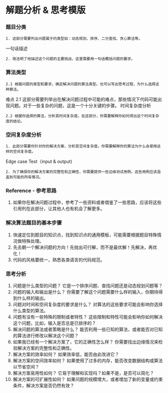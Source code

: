 # 解题分析 & 思考模版 


### 题目分类
    1. 这部分需要列出问题属于的类型如：动态规划、排序、二分查找、贪心算法等。
一句话描述

    2. 简洁明了地描述这个问题的主要挑战，这里需要用一句话概括问题的要求。

### 算法类型
    2.1 根据问题的类型和要求，确定解决问题的算法类型。也可以写出思考过程，为什么选择这种算法。
难点
    2.1 这部分需要列举出在解决问题过程中可能的难点，那些情况下代码可能出现问题。对于一些复杂的问题，这是一个十分关键的步骤。
时间复杂度分析

    2.2 根据你选择的算法，分析其时间复杂度。在这部分，你需要解释你如何得出这个时间复杂度的结论。
    
### 空间复杂度分析

    1. 此部分需要你针对你的解决方案，分析其空间复杂度。你需要解释你的算法为什么会使用这样的空间复杂度。
Edge case Test（input & output)

    2. 为了确保你的解决方案的完整性和正确性，你需要提供一些边缘测试用例。这些用例应该涵盖到可能的所有情况。

### Reference - 参考思路
1. 如果你在解决问题过程中，参考了一些资料或者借鉴了一些思路，应该将这些引用列在此部分，让其他人也有机会了解更多。



### 解决算法题目的基本步骤

1. 快速定位到题目的知识点，找到知识点的通用模板，可能需要根据题目特殊情况做特殊处理。
2. 先去朝一个解决问题的方向！先抛出可行解，而不是最优解！先解决，再优化！
3. 代码的风格要统一，熟悉各类语言的代码规范。


### 思考分析

1. 问题是什么类型的问题？ 它是一个排序问题、查找问题还是动态规划问题等？
2. 问题的输入和输出是什么？ 你需要了解这个问题需要什么样的输入，你期待得到什么样的输出。
3. 问题对时间和空间复杂度的要求是什么？ 对算法的这些要求可能会影响你选择什么类型的算法。
4. 问题有没有一些特殊的限制或者特性？ 这些限制和特性可能会影响你如何解决这个问题，比如，输入是否总是已排序的？
5. 解决问题的算法或者策略是什么？ 能否利用一些已知的算法，或者能否对已知的算法进行修改以解决这个问题？
6. 如果我已经有一个解决方案了，它的正确性怎么样？ 你需要找出边缘情况来检验解决方案的完整性和正确性。
7. 解决方案的效率如何？ 如果效率低，能否由此改进它？
8. 解决方案的空间效率如何？ 如果使用了过多的内存，能否改变数据结构或算法以节省空间？
9. 解决方案易用性如何？ 它易于理解和实现吗？如果不是，是否可以简化？
10. 解决方案的可扩展性如何？ 如果问题的规模增大，或者增加了新的变量或约束条件，解决方案是否仍然有效？
